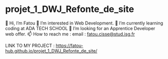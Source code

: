 # projet_1_DWJ_Refonte_de_site

👋 Hi, I’m Fatou
👀 I’m interested in Web Development.
🌱 I’m currently learning coding at ADA TECH SCHOOL
💞️ I’m looking for an Apprentice Developer web offer. 
📫 How to reach me : 
email : fatou.cisse@stud.isg.fr

LINK TO MY PROJECT :  https://fatou-hub.github.io/projet_1_DWJ_Refonte_de_site/

